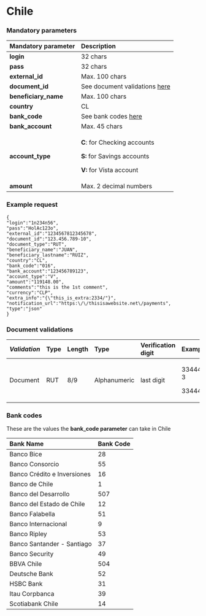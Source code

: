 # Chile

### Mandatory parameters

<table>
  <thead>
    <tr>
      <th style="text-align:left"><b>Mandatory parameter</b>
      </th>
      <th style="text-align:left"><b>Description</b>
      </th>
    </tr>
  </thead>
  <tbody>
    <tr>
      <td style="text-align:left"><b>login</b>
      </td>
      <td style="text-align:left">32 chars</td>
    </tr>
    <tr>
      <td style="text-align:left"><b>pass</b>
      </td>
      <td style="text-align:left">32 chars</td>
    </tr>
    <tr>
      <td style="text-align:left"><b>external_id</b>
      </td>
      <td style="text-align:left">Max. 100 chars</td>
    </tr>
    <tr>
      <td style="text-align:left"><b>document_id</b>
      </td>
      <td style="text-align:left">See document validations <a href="chile.md#document-validations">here</a>
      </td>
    </tr>
    <tr>
      <td style="text-align:left"><b>beneficiary_name</b>
      </td>
      <td style="text-align:left">Max. 100 chars</td>
    </tr>
    <tr>
      <td style="text-align:left"><b>country</b>
      </td>
      <td style="text-align:left">CL</td>
    </tr>
    <tr>
      <td style="text-align:left"><b>bank_code</b>
      </td>
      <td style="text-align:left">See bank codes <a href="chile.md#bank-codes">here</a>
      </td>
    </tr>
    <tr>
      <td style="text-align:left"><b>bank_account</b>
      </td>
      <td style="text-align:left">Max. 45 chars</td>
    </tr>
    <tr>
      <td style="text-align:left"><b>account_type</b>
      </td>
      <td style="text-align:left">
        <p><b>C</b>: for Checking accounts</p>
        <p><b>S: </b>for Savings accounts</p>
        <p><b>V:</b> for Vista account<b> </b>
        </p>
      </td>
    </tr>
    <tr>
      <td style="text-align:left"><b>amount</b>
      </td>
      <td style="text-align:left">Max. 2 decimal numbers</td>
    </tr>
  </tbody>
</table>

### Example request

```text
{
"login":"1n234n56",
"pass":"HolAc123o",
"external_id":"1234567812345678",
"document_id":"123.456.789-10",
"document_type":"RUT",
"beneficiary_name":"JUAN",
"beneficiary_lastname":"RUIZ",
"country":"CL",
"bank_code":"016",
"bank_account":"123456789123",
"account_type":"V",
"amount":"119148.00",
"comments":"this is the 1st comment",
"currency":"CLP",
"extra_info":"{\"this_is_extra:2334/"}",
"notification_url":"https:\/\/thisisawebsite.net\/payments",
"type":"json"
}
```

### Document validations

<table>
  <thead>
    <tr>
      <th style="text-align:left"><em>Validation</em>
      </th>
      <th style="text-align:left">Type</th>
      <th style="text-align:left">Length</th>
      <th style="text-align:left">Type</th>
      <th style="text-align:left">Verification digit</th>
      <th style="text-align:left">Example</th>
    </tr>
  </thead>
  <tbody>
    <tr>
      <td style="text-align:left">Document</td>
      <td style="text-align:left">RUT</td>
      <td style="text-align:left">8/9</td>
      <td style="text-align:left">Alphanumeric</td>
      <td style="text-align:left">last digit</td>
      <td style="text-align:left">
        <p>33444111-3</p>
        <p>334441113</p>
      </td>
    </tr>
  </tbody>
</table>

### **Bank codes**

These are the values the **bank\_code parameter** can take in Chile

| Bank Name | Bank Code |
| :--- | :--- |
| Banco Bice | 28 |
| Banco Consorcio | 55 |
| Banco Crédito e Inversiones | 16 |
| Banco de Chile | 1 |
| Banco del Desarrollo | 507 |
| Banco del Estado de Chile | 12 |
| Banco Falabella | 51 |
| Banco Internacional | 9 |
| Banco Ripley | 53 |
| Banco Santander - Santiago | 37 |
| Banco Security | 49 |
| BBVA Chile | 504 |
| Deutsche Bank | 52 |
| HSBC Bank | 31 |
| Itau Corpbanca | 39 |
| Scotiabank Chile | 14 |

